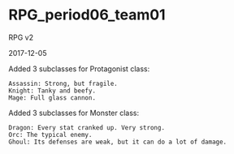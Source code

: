 # RPG_period06_team01
RPG v2

2017-12-05

Added 3 subclasses for Protagonist class:

	Assassin: Strong, but fragile.
	Knight: Tanky and beefy.
	Mage: Full glass cannon.

Added 3 subclasses for Monster class:
	
	Dragon: Every stat cranked up. Very strong.
	Orc: The typical enemy.
	Ghoul: Its defenses are weak, but it can do a lot of damage.